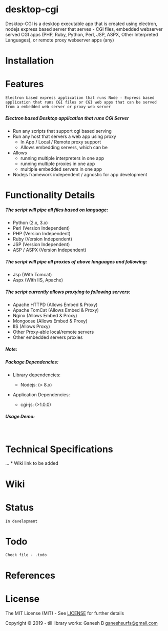 # desktop-cgi
Desktop-CGI is a desktop executable app that is created using electron, nodejs express based server that serves - CGI files, embedded webserver served CGI apps (PHP, Ruby, Python, Perl, JSP, ASPX, Other Interpreted Languages), or remote proxy webserver apps (any) 


# Installation



# Features

    Electron based express application that runs Node - Express based application that runs CGI files or CGI web apps that can be served from a embedded web server or proxy web server


##### Electron based Desktop application that runs CGI Server

* Run any scripts that support cgi based serving
* Run any host that servers a web app using proxy 
    - In App / Local / Remote proxy support
    - Allows embedding servers, which can be
* Allows
    - running multiple interpreters in one app
    - running multiple proxies in one app
    - multiple embedded servers in one app
* Nodejs framework independent / agnostic for app development


# Functionality Details

##### The script will pipe all files based on language:

* Python (2.x, 3.x)
* Perl (Version Independent)
* PHP (Version Independent)
* Ruby (Version Independent)
* JSP (Version Independent)
* ASP / ASPX (Version Independent)


##### The script will pipe all proxies of above languages and following:

* Jsp (With Tomcat)
* Aspx (With IIS, Apache)


##### The script currently allows proxying to following servers:

* Apache HTTPD (Allows Embed & Proxy)
* Apache TomCat (Allows Embed & Proxy)
* Nginx (Allows Embed & Proxy)
* Mongoose (Allows Embed & Proxy)
* IIS (Allows Proxy)
* Other Proxy-able local/remote servers
* Other embedded servers proxies


##### Note:


##### Package Dependencies:

* Library dependencies:
    - Nodejs: (> 8.x)

* Application Dependencies:
    - cgi-js: (>1.0.0)


##### Usage Demo:


```javascript



```


# Technical Specifications

...  * Wiki link to be added


# Wiki


# Status

    In development


# Todo

    Check file - .todo


# References


# License

The MIT License (MIT) - See [LICENSE](./LICENSE) for further details


Copyright © 2019 - till library works:
    Ganesh B <ganeshsurfs@gmail.com>

